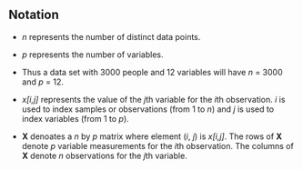 ## Notation

* *n* represents the number of distinct data points.

* *p* represents the number of variables.

* Thus a data set with 3000 people and 12 variables will have *n* = 3000 and *p* = 12.

* *x[i,j]* represents the value of the *j*th variable for the *i*th observation.  *i* is used to index samples or observations (from 1 to *n*) and *j* is used to index variables (from 1 to *p*).

* **X** denoates a *n* by *p* matrix where element (*i*, *j*) is *x[i,j]*. The rows of **X** denote *p* variable measurements for the *i*th observation.  The columns of **X** denote *n* observations for the *j*th variable.
